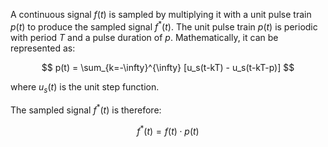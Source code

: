 A continuous signal $f(t)$ is sampled by multiplying it with a unit pulse train $p(t)$ to produce the sampled signal $f^*(t)$. The unit pulse train $p(t)$ is periodic with period $T$ and a pulse duration of $p$. Mathematically, it can be represented as:

$$
p(t) = \sum_{k=-\infty}^{\infty} [u_s(t-kT) - u_s(t-kT-p)]
$$

where $u_s(t)$ is the unit step function.

The sampled signal $f^*(t)$ is therefore:

$$
f^*(t) = f(t) \cdot p(t)
$$
